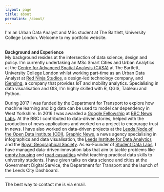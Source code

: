 ```yaml
---
layout: page
title: about
permalink: /about/
---
```


I'm an Urban Data Analyst and MSc student at The Bartlett, University College London. Welcome to my portfolio website.

<br/>
<b>Background and Experience</b>
<br/>
My background resides at the intersection of data science, design and policy. I'm currently undertaking an MSc Smart Cities and Urban Analytics at the <a href="https://www.ucl.ac.uk/bartlett/casa/">Centre for Advanced Spatial Analysis (CASA)</a> at The Bartlett, University College London whilst working part-time as an Urban Data Analyst at <a href="http://www.redninja.co.uk/">Red Ninja Studios</a>, a design-led technology company, and <a href="http://isensing.co.uk/">iSensing</a>, a company that provides IoT and mobility analytics. Specialising in data visualisation and GIS, I'm highly skilled with R, QGIS, Tableau and Python.

During 2017 I was funded by the Department for Transport to explore how machine learning and big data can be used to model car dependency in West Yorkshire. In 2016 I was awarded a <a href="http://bbcnewslabs.co.uk/2016/09/26/google-fellow-liam-bolton-blogs-about-his-time-at-the-bbc/">Google Fellowship</a> at <a href="http://bbcnewslabs.co.uk/">BBC News Labs</a>. At the BBC I contributed to data-driven stories, helped with the production of news applications and worked on a project to encourage trust in news. I have also worked on data-driven projects at the <a href="leeds.theodi.org">Leeds Node of the Open Data Institute (ODI)</a>, <a href="https://www.graphicnews.com/">Graphic News</a>, a news agency specialising in infographics and data visualisation, the <a href="http://lida.leeds.ac.uk/">Leeds Institute for Data Analytics</a> and the <a href="http://www.rgs.org/HomePage.htm">Royal Geographical Society</a>. As ex-Founder of <a href="https://studentdatalabs.com/">Student Data Labs</a>, I have managed data-driven innovation labs that aim to tackle problems like <a href="https://github.com/StudentDataLabs/EmptyHousingInnovationLab/">empty housing</a> and <a href="https://github.com/StudentDataLabs/VisionZeroInnovationLab/">road casualties</a> whilst teaching practical data skills to university students. I have given talks on data science and cities at the Government Digital Service, the Department for Transport and the launch of the Leeds City Dashboard.
<br/>
<hr/>
<span class="contacticon center">
	<a href="mailto:liamthomasbolton@gmail.com"><i class="fa fa-envelope-square"></i></a>
	<a href="https://www.linkedin.com/in/liam-thomas-bolton-b1976b72/" target="_blank"><i class="fa fa-linkedin-square"></i></a>
	<a href="https://twitter.com/LiamBoltonUK" target="_blank"><i class="fa fa-twitter-square"></i></a>
    <a href="https://github.com/lbuk" target="_blank"><i class="fa fa-github-square"></i></a>
</span>

<div class="col three caption">
	The best way to contact me is via email.
</div>
